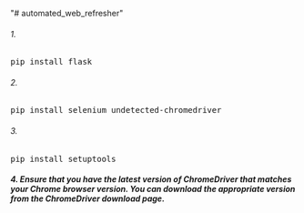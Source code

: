 "# automated_web_refresher" 
###### 1.
<pre>
pip install flask
</pre>

###### 2.
<pre>
pip install selenium undetected-chromedriver
</pre>

###### 3. 
<pre>
pip install setuptools
</pre>

##### 4. Ensure that you have the latest version of ChromeDriver that matches your Chrome browser version. You can download the appropriate version from the ChromeDriver download page.
